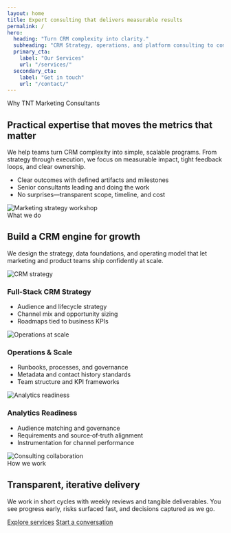 ```yaml
---
layout: home
title: Expert consulting that delivers measurable results
permalink: /
hero:
  heading: "Turn CRM complexity into clarity."
  subheading: "CRM Strategy, operations, and platform consulting to complement your Marketers and Data Teams to accelerate company growth."
  primary_cta:
    label: "Our Services"
    url: "/services/"
  secondary_cta:
    label: "Get in touch"
    url: "/contact/"
---
```


<section class="section container">
  <div class="media">
    <div class="media-body">
      <span class="eyebrow">Why TNT Marketing Consultants</span>
      <h2>Practical expertise that moves the metrics that matter</h2>
      <p>We help teams turn CRM complexity into simple, scalable programs. From strategy through execution, we focus on measurable impact, tight feedback loops, and clear ownership.</p>
      <ul>
        <li>Clear outcomes with defined artifacts and milestones</li>
        <li>Senior consultants leading and doing the work</li>
        <li>No surprises—transparent scope, timeline, and cost</li>
      </ul>
    </div>
    <div class="media-image">
      <img alt="Marketing strategy workshop" src="https://images.unsplash.com/photo-1552581234-26160f608093?q=80&w=1600&auto=format&fit=crop" />
    </div>
  </div>
</section>

<section class="section section-muted">
  <div class="container">
    <div class="section-header">
      <span class="eyebrow">What we do</span>
      <h2>Build a CRM engine for growth</h2>
      <p class="muted">We design the strategy, data foundations, and operating model that let marketing and product teams ship confidently at scale.</p>
    </div>
    <div class="grid grid-3">
      <article class="card">
        <div class="card-media">
          <img alt="CRM strategy" src="https://images.unsplash.com/photo-1542744173-05336fcc7ad4?q=80&w=1600&auto=format&fit=crop" />
        </div>
        <div class="card-body">
          <h3>Full-Stack CRM Strategy</h3>
          <ul>
            <li>Audience and lifecycle strategy</li>
            <li>Channel mix and opportunity sizing</li>
            <li>Roadmaps tied to business KPIs</li>
          </ul>
        </div>
      </article>
      <article class="card">
        <div class="card-media">
          <img alt="Operations at scale" src="https://images.unsplash.com/photo-1521737604893-d14cc237f11d?q=80&w=1600&auto=format&fit=crop" />
        </div>
        <div class="card-body">
          <h3>Operations & Scale</h3>
          <ul>
            <li>Runbooks, processes, and governance</li>
            <li>Metadata and contact history standards</li>
            <li>Team structure and KPI frameworks</li>
          </ul>
        </div>
      </article>
      <article class="card">
        <div class="card-media">
          <img alt="Analytics readiness" src="https://images.unsplash.com/photo-1554224155-6726b3ff858f?q=80&w=1600&auto=format&fit=crop" />
        </div>
        <div class="card-body">
          <h3>Analytics Readiness</h3>
          <ul>
            <li>Audience matching and governance</li>
            <li>Requirements and source‑of‑truth alignment</li>
            <li>Instrumentation for channel performance</li>
          </ul>
        </div>
      </article>
    </div>
  </div>
</section>

<section class="section container">
  <div class="media reverse">
    <div class="media-image">
      <img alt="Consulting collaboration" src="https://images.unsplash.com/photo-1522071820081-009f0129c71c?q=80&w=1600&auto=format&fit=crop" />
    </div>
    <div class="media-body">
      <span class="eyebrow">How we work</span>
      <h2>Transparent, iterative delivery</h2>
      <p>We work in short cycles with weekly reviews and tangible deliverables. You see progress early, risks surfaced fast, and decisions captured as we go.</p>
      <div class="cta-buttons">
        <a class="btn btn-primary" href="/services/">Explore services</a>
        <a class="btn btn-secondary" href="/contact/">Start a conversation</a>
      </div>
    </div>
  </div>
</section>
